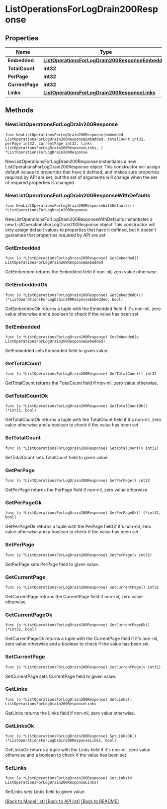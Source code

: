 # ListOperationsForLogDrain200Response

## Properties

Name | Type | Description | Notes
------------ | ------------- | ------------- | -------------
**Embedded** | [**ListOperationsForLogDrain200ResponseEmbedded**](ListOperationsForLogDrain200ResponseEmbedded.md) |  | 
**TotalCount** | **int32** |  | 
**PerPage** | **int32** |  | 
**CurrentPage** | **int32** |  | 
**Links** | [**ListOperationsForLogDrain200ResponseLinks**](ListOperationsForLogDrain200ResponseLinks.md) |  | 

## Methods

### NewListOperationsForLogDrain200Response

`func NewListOperationsForLogDrain200Response(embedded ListOperationsForLogDrain200ResponseEmbedded, totalCount int32, perPage int32, currentPage int32, links ListOperationsForLogDrain200ResponseLinks, ) *ListOperationsForLogDrain200Response`

NewListOperationsForLogDrain200Response instantiates a new ListOperationsForLogDrain200Response object
This constructor will assign default values to properties that have it defined,
and makes sure properties required by API are set, but the set of arguments
will change when the set of required properties is changed

### NewListOperationsForLogDrain200ResponseWithDefaults

`func NewListOperationsForLogDrain200ResponseWithDefaults() *ListOperationsForLogDrain200Response`

NewListOperationsForLogDrain200ResponseWithDefaults instantiates a new ListOperationsForLogDrain200Response object
This constructor will only assign default values to properties that have it defined,
but it doesn't guarantee that properties required by API are set

### GetEmbedded

`func (o *ListOperationsForLogDrain200Response) GetEmbedded() ListOperationsForLogDrain200ResponseEmbedded`

GetEmbedded returns the Embedded field if non-nil, zero value otherwise.

### GetEmbeddedOk

`func (o *ListOperationsForLogDrain200Response) GetEmbeddedOk() (*ListOperationsForLogDrain200ResponseEmbedded, bool)`

GetEmbeddedOk returns a tuple with the Embedded field if it's non-nil, zero value otherwise
and a boolean to check if the value has been set.

### SetEmbedded

`func (o *ListOperationsForLogDrain200Response) SetEmbedded(v ListOperationsForLogDrain200ResponseEmbedded)`

SetEmbedded sets Embedded field to given value.


### GetTotalCount

`func (o *ListOperationsForLogDrain200Response) GetTotalCount() int32`

GetTotalCount returns the TotalCount field if non-nil, zero value otherwise.

### GetTotalCountOk

`func (o *ListOperationsForLogDrain200Response) GetTotalCountOk() (*int32, bool)`

GetTotalCountOk returns a tuple with the TotalCount field if it's non-nil, zero value otherwise
and a boolean to check if the value has been set.

### SetTotalCount

`func (o *ListOperationsForLogDrain200Response) SetTotalCount(v int32)`

SetTotalCount sets TotalCount field to given value.


### GetPerPage

`func (o *ListOperationsForLogDrain200Response) GetPerPage() int32`

GetPerPage returns the PerPage field if non-nil, zero value otherwise.

### GetPerPageOk

`func (o *ListOperationsForLogDrain200Response) GetPerPageOk() (*int32, bool)`

GetPerPageOk returns a tuple with the PerPage field if it's non-nil, zero value otherwise
and a boolean to check if the value has been set.

### SetPerPage

`func (o *ListOperationsForLogDrain200Response) SetPerPage(v int32)`

SetPerPage sets PerPage field to given value.


### GetCurrentPage

`func (o *ListOperationsForLogDrain200Response) GetCurrentPage() int32`

GetCurrentPage returns the CurrentPage field if non-nil, zero value otherwise.

### GetCurrentPageOk

`func (o *ListOperationsForLogDrain200Response) GetCurrentPageOk() (*int32, bool)`

GetCurrentPageOk returns a tuple with the CurrentPage field if it's non-nil, zero value otherwise
and a boolean to check if the value has been set.

### SetCurrentPage

`func (o *ListOperationsForLogDrain200Response) SetCurrentPage(v int32)`

SetCurrentPage sets CurrentPage field to given value.


### GetLinks

`func (o *ListOperationsForLogDrain200Response) GetLinks() ListOperationsForLogDrain200ResponseLinks`

GetLinks returns the Links field if non-nil, zero value otherwise.

### GetLinksOk

`func (o *ListOperationsForLogDrain200Response) GetLinksOk() (*ListOperationsForLogDrain200ResponseLinks, bool)`

GetLinksOk returns a tuple with the Links field if it's non-nil, zero value otherwise
and a boolean to check if the value has been set.

### SetLinks

`func (o *ListOperationsForLogDrain200Response) SetLinks(v ListOperationsForLogDrain200ResponseLinks)`

SetLinks sets Links field to given value.



[[Back to Model list]](../README.md#documentation-for-models) [[Back to API list]](../README.md#documentation-for-api-endpoints) [[Back to README]](../README.md)


